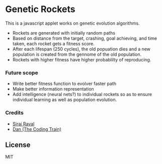# Genetic Rockets


This is a javascript applet works on genetic evolution algorithms.

  - Rockets are generated with initially random paths
  - Based on distance from the target, crashing, goal achieving, and time taken, each rocket gets a fitness score.
  - After each lifespan (250 cycles), the old popuation dies and a new population is created from the gennome of the old population.
  - Rockets with higher fitness have higher probablilty of reproducing.

### Future scope

  - Write better fitness function to evolver faster path
  - Make better information representation
  - Add intelligence (neural nets?) to individual rockets so as to ensure individual learning as well as population evolution.

### Credits

 - [Siraj Raval](https://www.youtube.com/channel/UCWN3xxRkmTPmbKwht9FuE5A "Siraj's YouTube channel")
 - [Dan (The Coding Train)](https://www.youtube.com/user/shiffman "Dan's YouTube channel")

License
----

MIT
